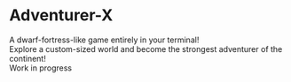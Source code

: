 # Adventurer-X
A dwarf-fortress-like game entirely in your terminal! <br />
Explore a custom-sized world and become the strongest adventurer of the continent! <br />
Work in progress

